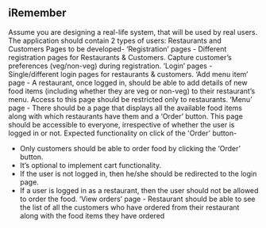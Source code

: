 ## iRemember



  Assume you are designing a real-life system, that will be used by real users.
  The application should contain 2 types of users: Restaurants and Customers
 Pages to be developed-
‘Registration’ pages - Different registration pages for Restaurants & Customers. Capture
customer’s preferences (veg/non-veg) during registration.
‘Login’ pages - Single/different login pages for restaurants & customers.
‘Add menu item’ page - A restaurant, once logged in, should be able to add details of new food
items (including whether they are veg or non-veg) to their restaurant’s menu. Access to this
page should be restricted only to restaurants.
‘Menu’ page - There should be a page that displays all the available food items along with which
restaurants have them and a ‘Order’ button. This page should be accessible to everyone,
irrespective of whether the user is logged in or not. Expected functionality on click of the
'Order' button-
- Only customers should be able to order food by clicking the ‘Order’ button.
- It’s optional to implement cart functionality.
- If the user is not logged in, then he/she should be redirected to the login page.
- If a user is logged in as a restaurant, then the user should not be allowed to order the food.
‘View orders’ page - Restaurant should be able to see the list of all the customers who have
ordered from their restaurant along with the food items they have ordered